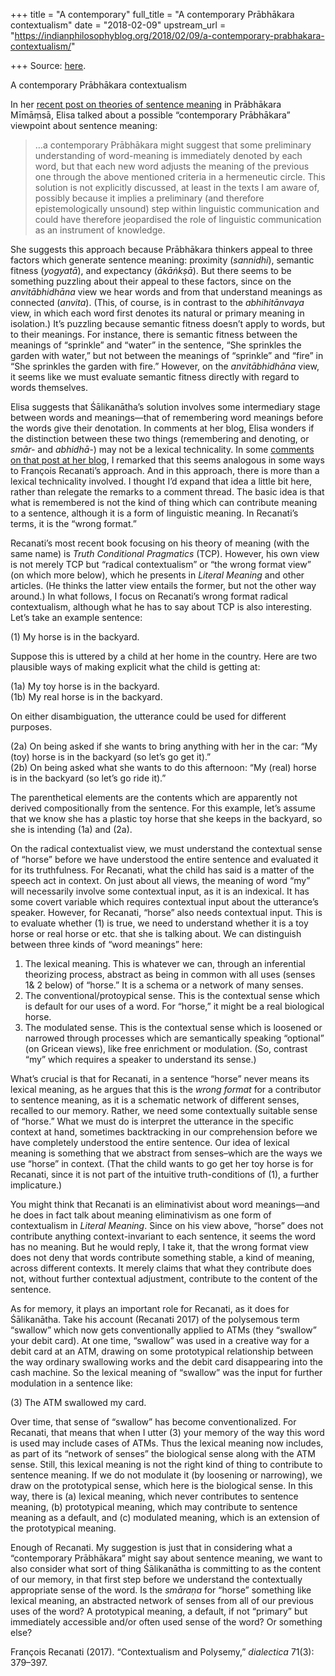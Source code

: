 +++
title = "A contemporary"
full_title = "A contemporary Prābhākara contextualism"
date = "2018-02-09"
upstream_url = "https://indianphilosophyblog.org/2018/02/09/a-contemporary-prabhakara-contextualism/"

+++
Source: [here](https://indianphilosophyblog.org/2018/02/09/a-contemporary-prabhakara-contextualism/).

A contemporary Prābhākara contextualism

In her [recent post on theories of sentence
meaning](http://indianphilosophyblog.org/2018/02/07/proximity-semantic-fitness-and-syntactic-expectancy-as-criteria-for-the-sentence-meaning/)
in Prābhākara Mīmāṃsā, Elisa talked about a possible “contemporary
Prābhākara” viewpoint about sentence meaning:

> …a contemporary Prābhākara might suggest that some preliminary
> understanding of word-meaning is immediately denoted by each word, but
> that each new word adjusts the meaning of the previous one through the
> above mentioned criteria in a hermeneutic circle. This solution is not
> explicitly discussed, at least in the texts I am aware of, possibly
> because it implies a preliminary (and therefore epistemologically
> unsound) step within linguistic communication and could have therefore
> jeopardised the role of linguistic communication as an instrument of
> knowledge.

She suggests this approach because Prābhākara thinkers appeal to three
factors which generate sentence meaning: proximity (*sannidhi*),
semantic fitness (*yogyatā*), and expectancy (*ākāṅkṣā*). But there
seems to be something puzzling about their appeal to these factors,
since on the *anvitābhidhāna* view we hear words and from that
understand meanings as connected (*anvita*). (This, of course, is in
contrast to the *abhihitānvaya* view, in which each word first denotes
its natural or primary meaning in isolation.) It’s puzzling because
semantic fitness doesn’t apply to words, but to their meanings. For
instance, there is semantic fitness between the meanings of “sprinkle”
and “water” in the sentence, “She sprinkles the garden with water,” but
not between the meanings of “sprinkle” and “fire” in “She sprinkles the
garden with fire.” However, on the *anvitābhidhāna* view, it seems like
we must evaluate semantic fitness directly with regard to words
themselves.

Elisa suggests that Śālikanātha’s solution involves some intermediary
stage between words and meanings—that of remembering word meanings
before the words give their denotation. In comments at her blog, Elisa
wonders if the distinction between these two things (remembering and
denoting, or *smār-* and *abhidhā-*) may not be a lexical technicality.
In some [comments on that post at her blog](http://elisafreschi.com/), I
remarked that this seems analogous in some ways to François Recanati’s
approach. And in this approach, there is more than a lexical
technicality involved. I thought I’d expand that idea a little bit here,
rather than relegate the remarks to a comment thread. The basic idea is
that what is remembered is not the kind of thing which can contribute
meaning to a sentence, although it is a form of linguistic meaning. In
Recanati’s terms, it is the “wrong format.”

Recanati’s most recent book focusing on his theory of meaning (with the
same name) is *Truth Conditional Pragmatics* (TCP). However, his own
view is not merely TCP but “radical contextualism” or “the wrong format
view” (on which more below), which he presents in *Literal Meaning* and
other articles. (He thinks the latter view entails the former, but not
the other way around.) In what follows, I focus on Recanati’s wrong
format radical contextualism, although what he has to say about TCP is
also interesting. Let’s take an example sentence:

\(1\) My horse is in the backyard.

Suppose this is uttered by a child at her home in the country. Here are
two plausible ways of making explicit what the child is getting at:

(1a) My toy horse is in the backyard.  
(1b) My real horse is in the backyard.

On either disambiguation, the utterance could be used for different
purposes.

(2a) On being asked if she wants to bring anything with her in the car:
“My (toy) horse is in the backyard (so let’s go get it).”  
(2b) On being asked what she wants to do this afternoon: “My (real)
horse is in the backyard (so let’s go ride it).”

The parenthetical elements are the contents which are apparently not
derived compositionally from the sentence. For this example, let’s
assume that we know she has a plastic toy horse that she keeps in the
backyard, so she is intending (1a) and (2a).

On the radical contextualist view, we must understand the contextual
sense of “horse” before we have understood the entire sentence and
evaluated it for its truthfulness. For Recanati, what the child has said
is a matter of the speech act in context. On just about all views, the
meaning of word “my” will necessarily involve some contextual input, as
it is an indexical. It has some covert variable which requires
contextual input about the utterance’s speaker. However, for Recanati,
“horse” also needs contextual input. This is to evaluate whether (1) is
true, we need to understand whether it is a toy horse or real horse or
etc. that she is talking about. We can distinguish between three kinds
of “word meanings” here:

1.  The lexical meaning. This is whatever we can, through an inferential
    theorizing process, abstract as being in common with all uses
    (senses 1& 2 below) of “horse.” It is a schema or a network of many
    senses.
2.  The conventional/protoypical sense. This is the contextual sense
    which is default for our uses of a word. For “horse,” it might be a
    real biological horse.
3.  The modulated sense. This is the contextual sense which is loosened
    or narrowed through processes which are semantically speaking
    “optional” (on Gricean views), like free enrichment or modulation.
    (So, contrast “my” which requires a speaker to understand its
    sense.)

What’s crucial is that for Recanati, in a sentence “horse” never means
its lexical meaning, as he argues that this is the *wrong format* for a
contributor to sentence meaning, as it is a schematic network of
different senses, recalled to our memory. Rather, we need some
contextually suitable sense of “horse.” What we must do is interpret the
utterance in the specific context at hand, sometimes backtracking in our
comprehension before we have completely understood the entire sentence.
Our idea of lexical meaning is something that we abstract from
senses–which are the ways we use “horse” in context. (That the child
wants to go get her toy horse is for Recanati, since it is not part of
the intuitive truth-conditions of (1), a further implicature.)

You might think that Recanati is an eliminativist about word
meanings—and he does in fact talk about meaning eliminativism as one
form of contextualism in *Literal Meaning*. Since on his view above,
“horse” does not contribute anything context-invariant to each sentence,
it seems the word has no meaning. But he would reply, I take it, that
the wrong format view does not deny that words contribute something
stable, a kind of meaning, across different contexts. It merely claims
that what they contribute does not, without further contextual
adjustment, contribute to the content of the sentence.

As for memory, it plays an important role for Recanati, as it does for
Śālikanātha. Take his account (Recanati 2017) of the polysemous term
“swallow” which now gets conventionally applied to ATMs (they “swallow”
your debit card). At one time, “swallow” was used in a creative way for
a debit card at an ATM, drawing on some prototypical relationship
between the way ordinary swallowing works and the debit card
disappearing into the cash machine. So the lexical meaning of “swallow”
was the input for further modulation in a sentence like:

\(3\) The ATM swallowed my card.

Over time, that sense of “swallow” has become conventionalized. For
Recanati, that means that when I utter (3) your memory of the way this
word is used may include cases of ATMs. Thus the lexical meaning now
includes, as part of its “network of senses” the biological sense along
with the ATM sense. Still, this lexical meaning is not the right kind of
thing to contribute to sentence meaning. If we do not modulate it (by
loosening or narrowing), we draw on the prototypical sense, which here
is the biological sense. In this way, there is (a) lexical meaning,
which never contributes to sentence meaning, (b) prototypical meaning,
which may contribute to sentence meaning as a default, and (c) modulated
meaning, which is an extension of the prototypical meaning.

Enough of Recanati. My suggestion is just that in considering what a
“contemporary Prābhākara” might say about sentence meaning, we want to
also consider what sort of thing Śālikanātha is committing to as the
content of our memory, in that first step before we understand the
contextually appropriate sense of the word. Is the *smāraṇa* for “horse”
something like lexical meaning, an abstracted network of senses from all
of our previous uses of the word? A prototypical meaning, a default, if
not “primary” but immediately accessible and/or often used sense of the
word? Or something else?

François Recanati (2017). “Contextualism and Polysemy,” *dialectica*
71(3): 379–397.


